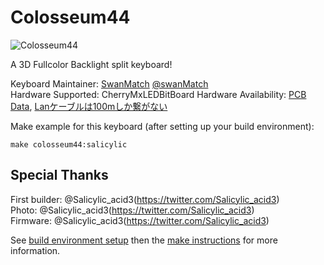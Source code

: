 Colosseum44
===

![Colosseum44](https://booth.pximg.net/026065e4-61c6-4c70-90b9-2f87d9b852bc/i/1148045/ef186237-0462-4f83-9c78-b5519a24fbdc_base_resized.jpg)

A 3D Fullcolor Backlight split keyboard!

Keyboard Maintainer: [SwanMatch](https://github.com/swanmatch/) [@swanMatch](https://twitter.com/swan_match)  
Hardware Supported: CherryMxLEDBitBoard
Hardware Availability: [PCB Data](https://github.com/swanmatch/MxLEDBitPCB), [Lanケーブルは100mしか繋がない](http://swan-match.hatenablog.com/)

Make example for this keyboard (after setting up your build environment):

    make colosseum44:salicylic

## Special Thanks
First builder: @Salicylic_acid3(https://twitter.com/Salicylic_acid3)  
Photo: @Salicylic_acid3(https://twitter.com/Salicylic_acid3)  
Firmware: @Salicylic_acid3(https://twitter.com/Salicylic_acid3)


See [build environment setup](https://docs.qmk.fm/build_environment_setup.html) then the [make instructions](https://docs.qmk.fm/make_instructions.html) for more information.
